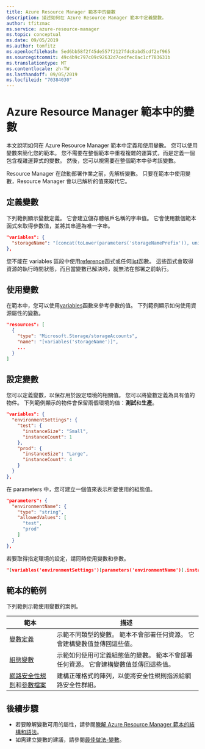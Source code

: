 ```yaml
---
title: Azure Resource Manager 範本中的變數
description: 描述如何在 Azure Resource Manager 範本中定義變數。
author: tfitzmac
ms.service: azure-resource-manager
ms.topic: conceptual
ms.date: 09/05/2019
ms.author: tomfitz
ms.openlocfilehash: 5ed6bb58f2f45de557f2127fdc8abd5cdf2ef965
ms.sourcegitcommit: 49c4b9c797c09c92632d7cedfec0ac1cf783631b
ms.translationtype: MT
ms.contentlocale: zh-TW
ms.lasthandoff: 09/05/2019
ms.locfileid: "70384030"
---
```

# <a name="variables-in-azure-resource-manager-template"></a>Azure Resource Manager 範本中的變數

本文說明如何在 Azure Resource Manager 範本中定義和使用變數。 您可以使用變數來簡化您的範本。 您不需要在整個範本中重複複雜的運算式，而是定義一個包含複雜運算式的變數。 然後，您可以視需要在整個範本中參考該變數。

Resource Manager 在啟動部署作業之前，先解析變數。 只要在範本中使用變數，Resource Manager 會以已解析的值來取代它。

## <a name="define-variable"></a>定義變數

下列範例顯示變數定義。 它會建立儲存體帳戶名稱的字串值。 它會使用數個範本函式來取得參數值，並將其串連為唯一字串。

```json
"variables": {
  "storageName": "[concat(toLower(parameters('storageNamePrefix')), uniqueString(resourceGroup().id))]"
},
```

您不能在 variables 區段中使用[reference](resource-group-template-functions-resource.md#reference)函式或任何[list](resource-group-template-functions-resource.md#list)函數。 這些函式會取得資源的執行時間狀態，而且當變數已解決時，就無法在部署之前執行。

## <a name="use-variable"></a>使用變數

在範本中，您可以使用[variables](resource-group-template-functions-deployment.md#variables)函數來參考參數的值。 下列範例顯示如何使用資源屬性的變數。

```json
"resources": [
  {
    "type": "Microsoft.Storage/storageAccounts",
    "name": "[variables('storageName')]",
    ...
  }
]
```

## <a name="configuration-variables"></a>設定變數

您可以定義變數，以保存用於設定環境的相關值。 您可以將變數定義為具有值的物件。 下列範例顯示的物件會保留兩個環境的值：**測試**和**生產**。

```json
"variables": {
  "environmentSettings": {
    "test": {
      "instanceSize": "Small",
      "instanceCount": 1
    },
    "prod": {
      "instanceSize": "Large",
      "instanceCount": 4
    }
  }
},
```

在 parameters 中，您可建立一個值來表示所要使用的組態值。

```json
"parameters": {
  "environmentName": {
    "type": "string",
    "allowedValues": [
      "test",
      "prod"
    ]
  }
},
```

若要取得指定環境的設定，請同時使用變數和參數。

```json
"[variables('environmentSettings')[parameters('environmentName')].instanceSize]"
```

## <a name="example-templates"></a>範本的範例

下列範例示範使用變數的案例。

|範本  |描述  |
|---------|---------|
| [變數定義](https://github.com/Azure/azure-docs-json-samples/blob/master/azure-resource-manager/variables.json) | 示範不同類型的變數。 範本不會部署任何資源。 它會建構變數值並傳回這些值。 |
| [組態變數](https://github.com/Azure/azure-docs-json-samples/blob/master/azure-resource-manager/variablesconfigurations.json) | 示範如何使用可定義組態值的變數。 範本不會部署任何資源。 它會建構變數值並傳回這些值。 |
| [網路安全性規則](https://github.com/Azure/azure-docs-json-samples/blob/master/azure-resource-manager/multipleinstance/multiplesecurityrules.json)和[參數檔案](https://github.com/Azure/azure-docs-json-samples/blob/master/azure-resource-manager/multipleinstance/multiplesecurityrules.parameters.json) | 建構正確格式的陣列，以便將安全性規則指派給網路安全性群組。 |

## <a name="next-steps"></a>後續步驟

* 若要瞭解變數可用的屬性，請參閱[瞭解 Azure Resource Manager 範本的結構和語法](resource-group-authoring-templates.md)。
* 如需建立變數的建議，請參閱[最佳做法-變數](template-best-practices.md#variables)。
